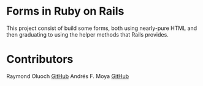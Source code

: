 # Forms in Ruby on Rails

This project consist of build some forms, both using nearly-pure HTML and then graduating to using the helper methods that Rails provides.

# Contributors

Raymond Oluoch [GitHub](https://github.com/kerronking)
Andrés F. Moya [GitHub](https://github.com/AndresFMoya)